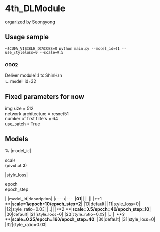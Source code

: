 # 4th_DLModule
organized by Seongyong

## Usage sample

```console
~$CUDA_VISIBLE_DIVICES=0 python main.py --model_id=01 --use_styleloss=0 --scale=0.5
```

### 0902  
Deliver module1.1 to ShinHan  
ㄴ model_id=32


## Fixed parameters for now
img size = 512  
network architecture = resnet51  
number of first filters = 64  
use_patch = True

## Models
% |model_id|<p>scale<br>(pivot at 2)</p>|style_loss|<p>epoch<br>epoch_step</p>|
|model_id|description|
|:----:|---|
|**01**||
|..||
|**1 **|**scale=1/epoch=10/epoch_step=2**|
|10|default|
|11|style_loss=0|
|12|style_ratio=0.03|
|..||
|**2 **|**scale=0.5/epoch=40/epoch_step=10**|
|20|default|
|21|style_loss=0|
|22|style_ratio=0.03|
|..||
|**3 **|**scale=0.25/epoch=160/epoch_step=40**|
|30|default|
|31|style_loss=0|
|32|style_ratio=0.03|

